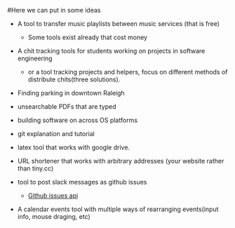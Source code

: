 #Here we can put in some ideas

* A tool to transfer music playlists between music services (that is free)
    - Some tools exist already that cost money
* A chit tracking tools for students working on projects in software engineering
    - or a tool tracking projects and helpers, focus on different methods of distribute chits(three solutions).
* Finding parking in downtown Raleigh
* unsearchable PDFs that are typed
* building software on across OS platforms
* git explanation and tutorial
* latex tool that works with google drive.
* URL shortener that works with arbitrary addresses (your website rather than tiny.cc)

* tool to post slack messages as github issues
    - [Github issues api](https://developer.github.com/v3/issues/)
* A calendar events tool with multiple ways of rearranging events(input info, mouse draging, etc)
